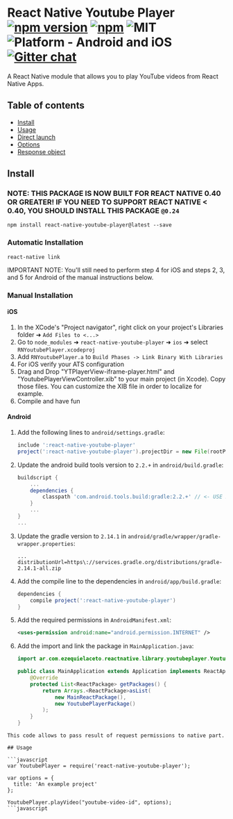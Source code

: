 
# React Native Youtube Player [![npm version](https://badge.fury.io/js/react-native-youtube-player.svg)](https://badge.fury.io/js/react-native-youtube-player) [![npm](https://img.shields.io/npm/dt/react-native-youtube-player.svg)](https://www.npmjs.org/package/react-native-youtube-player) ![MIT](https://img.shields.io/dub/l/vibe-d.svg) ![Platform - Android and iOS](https://img.shields.io/badge/platform-Android%20%7C%20iOS-yellow.svg) [![Gitter chat](https://badges.gitter.im/Join%20Chat.svg)](https://gitter.im/react-native-youtube-player/Lobby)

A React Native module that allows you to play YouTube videos from React Native Apps.

## Table of contents
- [Install](#install)
- [Usage](#usage)
- [Direct launch](#directly-launching-the-camera-or-image-library)
- [Options](#options)
- [Response object](#the-response-object)

## Install

### NOTE: THIS PACKAGE IS NOW BUILT FOR REACT NATIVE 0.40 OR GREATER! IF YOU NEED TO SUPPORT REACT NATIVE < 0.40, YOU SHOULD INSTALL THIS PACKAGE `@0.24`

`npm install react-native-youtube-player@latest --save`

### Automatic Installation

`react-native link`

IMPORTANT NOTE: You'll still need to perform step 4 for iOS and steps 2, 3, and 5 for Android of the manual instructions below.

### Manual Installation

#### iOS

1. In the XCode's "Project navigator", right click on your project's Libraries folder ➜ `Add Files to <...>`
2. Go to `node_modules` ➜ `react-native-youtube-player` ➜ `ios` ➜ select `RNYoutubePlayer.xcodeproj`
3. Add `RNYoutubePlayer.a` to `Build Phases -> Link Binary With Libraries`
4. For iOS verify your ATS configuration
5. Drag and Drop "YTPlayerView-iframe-player.html" and "YoutubePlayerViewController.xib" to your main project (in Xcode). Copy those files. You can customize the XIB file in order to localize for example.
6. Compile and have fun

#### Android
1. Add the following lines to `android/settings.gradle`:
    ```gradle
    include ':react-native-youtube-player'
    project(':react-native-youtube-player').projectDir = new File(rootProject.projectDir, '../node_modules/react-native-youtube-player/android')
    ```
    
2. Update the android build tools version to `2.2.+` in `android/build.gradle`:
    ```gradle
    buildscript {
        ...
        dependencies {
            classpath 'com.android.tools.build:gradle:2.2.+' // <- USE 2.2.+ version
        }
        ...
    }
    ...
    ``` 
    
3. Update the gradle version to `2.14.1` in `android/gradle/wrapper/gradle-wrapper.properties`:
    ```
    ...
    distributionUrl=https\://services.gradle.org/distributions/gradle-2.14.1-all.zip
    ```
    
4. Add the compile line to the dependencies in `android/app/build.gradle`:
    ```gradle
    dependencies {
        compile project(':react-native-youtube-player')
    }
    ```
    
5. Add the required permissions in `AndroidManifest.xml`:
    ```xml
    <uses-permission android:name="android.permission.INTERNET" />
    ```
    
6. Add the import and link the package in `MainApplication.java`:
    ```java
    import ar.com.ezequielaceto.reactnative.library.youtubeplayer.YoutubePlayerPackage; // <-- add this import

    public class MainApplication extends Application implements ReactApplication {
        @Override
        protected List<ReactPackage> getPackages() {
            return Arrays.<ReactPackage>asList(
                new MainReactPackage(),
                new YoutubePlayerPackage()
            );
        }
    }
    ```

```
This code allows to pass result of request permissions to native part.

## Usage

```javascript
var YoutubePlayer = require('react-native-youtube-player');

var options = {
  title: 'An example project'
};

YoutubePlayer.playVideo("youtube-video-id", options);
```javascript

